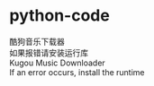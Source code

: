 # python-code
酷狗音乐下载器  
如果报错请安装运行库  
Kugou Music Downloader  
If an error occurs, install the runtime

